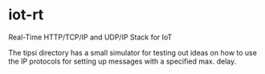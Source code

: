 # iot-rt
Real-Time HTTP/TCP/IP and UDP/IP Stack for IoT

The tipsi directory has a small simulator for testing out ideas on how to use the IP protocols for setting up messages with a specified max. delay.
